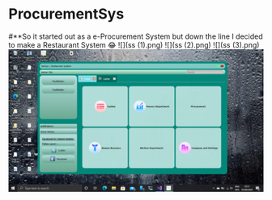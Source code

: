 # ProcurementSys
#**So it started out as a e-Procurement System but down the line I decided to make a Restaurant System 😂
![](ss (1).png)
![](ss (2).png)
![](ss (3).png)
![screen shot](img1.png)

